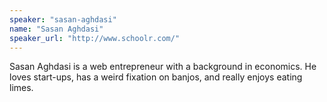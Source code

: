 ```yaml
---
speaker: "sasan-aghdasi"
name: "Sasan Aghdasi"
speaker_url: "http://www.schoolr.com/"
---
```


Sasan Aghdasi is a web entrepreneur with a background in economics. He loves start-ups, has a weird fixation on banjos, and really enjoys eating limes.
